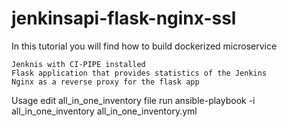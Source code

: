 # jenkinsapi-flask-nginx-ssl

In this tutorial you will find how to build dockerized microservice 

	Jenknis with CI-PIPE installed 
	Flask application that provides statistics of the Jenkins 
	Nginx as a reverse proxy for the flask app

Usage
edit 
	all_in_one_inventory file 
run 
	ansible-playbook  -i all_in_one_inventory all_in_one_inventory.yml
